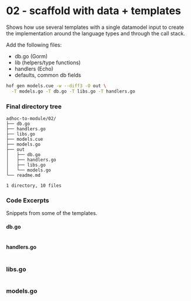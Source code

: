 # 02 - scaffold with data + templates

Shows how use several templates
with a single datamodel input
to create the implementation around
the language types and through the call stack.

Add the following files:

- db.go (Gorm)
- lib (helpers/type functions)
- handlers (Echo)
- defaults, common db fields

```sh
hof gen models.cue -w --diff3 -O out \
  -T models.go -T db.go -T libs.go -T handlers.go
```


### Final directory tree

```text
adhoc-to-module/02/
├── db.go
├── handlers.go
├── libs.go
├── models.cue
├── models.go
├── out
│   ├── db.go
│   ├── handlers.go
│   ├── libs.go
│   └── models.go
└── readme.md

1 directory, 10 files
```


### Code Excerpts

Snippets from some of the templates.

#### db.go

```go

```


#### handlers.go

```go

```


### libs.go

```go

```

### models.go

```go

```


